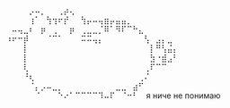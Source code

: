 ⠀⠀⠀⠀⡠⠤⡀⠀⠀⢀⡴⢄⠀⠀⠀⠀⠀⠀⠀⠀⠀⠀⠀⠀⠀⠀⠀⠀⠀
⠀⠀⠀⠀⢰⠁⠀⢳⢲⠖⡞⠀⠀⢳⡤⠤⢤⣶⡤⣤⣤⡀⠀⠀⠀⠀⠀⠀⠀⠀
⠀⠤⢤⣀⠆⠀⡶⠀⢀⠀⠀⡶⠀⢀⣀⣀⡈⠿⠁⠻⠏⠉⠓⣄⠀⠀⠀⠀⠀⠀
⠰⠖⠒⡾⠀⠀⠀⠈⠉⠁⠀⠀⠀⠭⠭⢤⡄⠀⠀⠀⠀⠀⠀⠀⢣⠀⣠⡄⣀⠀
⠀⠀⠀⡇⠀⠀⠀⠀⠀⠀⠀⠀⠀⠀⠀⠀⠀⠀⠀⠀⠀⠀⠀⠀⠀⡇⠛⢣⣬⡄
⠀⠀⠀⡇⠀⠀⠀⠀⠀⠀⠀⠀⠀⠀⠀⠀⠀⠀⠀⠀⠀⠀⠀⠀⠀⣳⠐⣾⣠⠃
⠀⠀⠀⢇⠀⠀⠀⠀⠀⠀⠀⠀⠀⠀⠀⠀⠀⠀⠀⠀⠀⠀⠀⠀⢀⠏⠉⠉⠀⠀
⠀⠀⠀⠘⢆⠀⠀⠀⠀⠀⠀⠀⠀⠀⠀⠀⠀⠀⠀⠀⠀⠀⠀⢀⠌⠀⠀⠀⠀⠀
⠀⠀⠀⠀⠈⡄⡠⠤⣀⡀⠀⠀⠀⠀⠀⠀⠀⠀⠀⣀⣀⠀⣴⠋⠀⠀⠀⠀⠀⠀
⠀⠀⠀⠀⠀⠈⠀⠀⠀⠑⠔⠁⠉⠉⠉⠉⠹⠤⠏⠀⠈⠒⠃⠀
я ниче не понимаю
